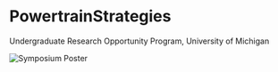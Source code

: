 # PowertrainStrategies

Undergraduate Research Opportunity Program, University of Michigan

![Symposium Poster](Images/symposium_poster.jpg)

